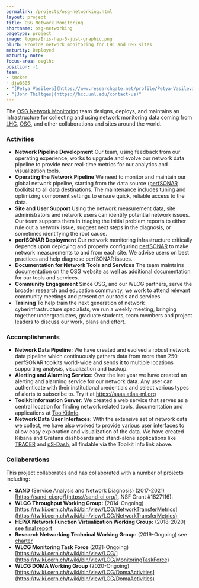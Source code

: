 ```yaml
---
permalink: /projects/osg-networking.html
layout: project
title: OSG Network Monitoring
shortname: osg-networking
pagetype: project
image: logos/Iris-hep-5-just-graphic.png
blurb: Provide network monitoring for LHC and OSG sites
maturity: Deployed
maturity-note:
focus-area: osglhc
position: -1
team:
- smckee
- djw8605
- "[Petya Vasileva](https://www.researchgate.net/profile/Petya-Vasileva-2)"
- "[John Thiltges](https://hcc.unl.edu/contact-us)"
---
```



The [OSG Network Monitoring](https://osg-htc.org/networking/) team designs, deploys, and maintains an infrastructure for collecting and using network monitoring data coming from [LHC](https://home.cern/science/accelerators/large-hadron-collider), [OSG](https://osg-htc.org/), and other collaborations and sites around the world.


### Activities

-   **Network Pipeline Development** Our team, using feedback from our operating experience, works to upgrade and evolve our network data pipeline to provide near real-time metrics for our analytics and visualization tools.
-   **Operating the Network Pipeline** We need to monitor and maintain our global network pipeline, starting from the data source ([perfSONAR toolkits](https://docs.perfsonar.net/#perfsonar-toolkit)) to all data destinations. The maintenance includes tuning and optimizing component settings to ensure quick, reliable access to the data.
-   **Site and User Support** Using the network measurement data, site administrators and network users can identify potential network issues.  Our team supports them in triaging the initial problem reports to either rule out a network issue, suggest next steps in the diagnosis, or sometimes identifying the root cause.
-   **perfSONAR Deployment**  Our network monitoring infrastructure critically depends upon deploying and properly configuring [perfSONAR](https://docs.perfsonar.net/) to make network measurements to and from each site.  We advise users on best practices and help diagnose perfSONAR issues.
-   **Documentation for Network Tools and Services** The team maintains [documentation](https://osg-htc.org/networking/) on the OSG website as well as additional documentation for our tools and services.
-   **Community Engagement** Since OSG, and our WLCG partners, serve the broader research and education community, we work to attend relevant community meetings and present on our tools and services.
-   **Training** To help train the next generation of network cyberinfrastructure specialists, we run a weekly meeting, bringing together undergraduates, graduate students, team members and project leaders to discuss our work, plans and effort.

### Accomplishments

-   **Network Data Pipeline:** We have created and evolved a robust network data pipeline which continuously gathers data from more than 250 perfSONAR toolkits world-wide and sends it to multiple locations supporting analysis, visualization and backup.
-   **Alerting and Alarming Service:** Over the last year we have created an alerting and alarming service for our network data.  Any user can authenticate with their institutional credentials and select various types of alerts to subscribe to.  Try it at https://aaas.atlas-ml.org
-   **Toolkit Information Server:**
We created a web service that serves as a central location for finding network related tools, documentation and applications at
[ToolKitInfo](https://toolkitinfo.opensciencegrid.org/).
-   **Network Data User Interfaces:** With the extensive set of network data we collect, we have also worked to provide various user interfaces to allow easy exploration and visualization of the data.   We have created Kibana and Grafana dashboards and stand-alone applications like [TRACER](https://perfsonar.uc.ssl-hep.org/) and [pS-Dash](https://ps-dash.uc.ssl-hep.org/sites), all findable via the Toolkit Info link above.

### Collaborations

This project collaborates and has collaborated with a number of projects including:
-   **SAND** (Service Analysis and Network Diagnosis) (2017-2021) [https://sand-ci.org/](https://sand-ci.org/), NSF Grant #1827116):
-   **WLCG Throughput Working Group:** (2014-Ongoing) [https://twiki.cern.ch/twiki/bin/view/LCG/NetworkTransferMetrics](https://twiki.cern.ch/twiki/bin/view/LCG/NetworkTransferMetrics)
-   **HEPiX Network Function Virtualization Working Group:** (2018-2020) see [final report](https://zenodo.org/record/3741402#.YmGFMdrMJD8)
-   **Research Networking Technical Working Group:** (2019-Ongoing) see [charter](https://zenodo.org/record/6470973#.YmGDK9rMJD8)
-   **WLCG Monitoring Task Force** (2021-Ongoing) [https://twiki.cern.ch/twiki/bin/view/LCG/](https://twiki.cern.ch/twiki/bin/view/LCG/MonitoringTaskForce)
-   **WLCG DOMA Working Group** (2020-Ongoing) [https://twiki.cern.ch/twiki/bin/view/LCG/DomaActivities](https://twiki.cern.ch/twiki/bin/view/LCG/DomaActivities)

